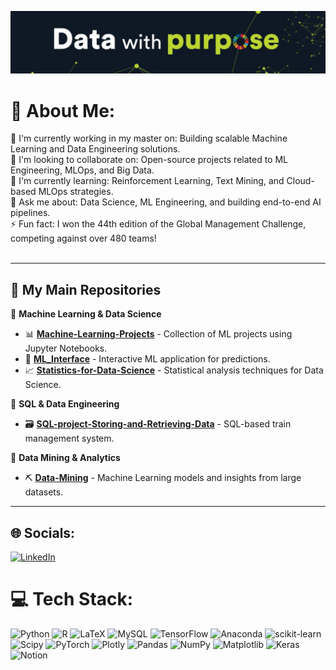 ![Banner](image.png)

# 💫 About Me:
🔭 I'm currently working in my master on: Building scalable Machine Learning and Data Engineering solutions.<br>🤝 I'm looking to collaborate on: Open-source projects related to ML Engineering, MLOps, and Big Data.<br>🌱 I'm currently learning: Reinforcement Learning, Text Mining, and Cloud-based MLOps strategies.<br>💬 Ask me about: Data Science, ML Engineering, and building end-to-end AI pipelines.<br>⚡ Fun fact: I won the 44th edition of the Global Management Challenge, competing against over 480 teams!<br><br>

---

## 📂 **My Main Repositories**  

🔹 **Machine Learning & Data Science**  
- 📊 [**Machine-Learning-Projects**](https://github.com/jorgemiguelcordeiro/Machine-Learning-Projects) - Collection of ML projects using Jupyter Notebooks.  
- 🤖 [**ML_Interface**](https://github.com/jorgemiguelcordeiro/ML_Interface) - Interactive ML application for predictions.  
- 📈 [**Statistics-for-Data-Science**](https://github.com/jorgemiguelcordeiro/Statistics-for-Data-Science) - Statistical analysis techniques for Data Science.  

🔹 **SQL & Data Engineering**  
- 🗃️ [**SQL-project-Storing-and-Retrieving-Data**](https://github.com/jorgemiguelcordeiro/SQL-project-Storing-and-Retrieving-Data-) - SQL-based train management system.  

🔹 **Data Mining & Analytics**  
- ⛏️ [**Data-Mining**](https://github.com/jorgemiguelcordeiro/Data-Mining) - Machine Learning models and insights from large datasets.  

---

## 🌐 Socials:
[![LinkedIn](https://img.shields.io/badge/LinkedIn-%230077B5.svg?logo=linkedin&logoColor=white)](https://www.linkedin.com/in/jmcordeiro/)

# 💻 Tech Stack:
![Python](https://img.shields.io/badge/python-3670A0?style=for-the-badge&logo=python&logoColor=ffdd54) ![R](https://img.shields.io/badge/r-%23276DC3.svg?style=for-the-badge&logo=r&logoColor=white) ![LaTeX](https://img.shields.io/badge/latex-%23008080.svg?style=for-the-badge&logo=latex&logoColor=white) ![MySQL](https://img.shields.io/badge/mysql-4479A1.svg?style=for-the-badge&logo=mysql&logoColor=white) ![TensorFlow](https://img.shields.io/badge/TensorFlow-%23FF6F00.svg?style=for-the-badge&logo=TensorFlow&logoColor=white) ![Anaconda](https://img.shields.io/badge/Anaconda-%2344A833.svg?style=for-the-badge&logo=anaconda&logoColor=white) ![scikit-learn](https://img.shields.io/badge/scikit--learn-%23F7931E.svg?style=for-the-badge&logo=scikit-learn&logoColor=white) ![Scipy](https://img.shields.io/badge/SciPy-%230C55A5.svg?style=for-the-badge&logo=scipy&logoColor=%white) ![PyTorch](https://img.shields.io/badge/PyTorch-%23EE4C2C.svg?style=for-the-badge&logo=PyTorch&logoColor=white) ![Plotly](https://img.shields.io/badge/Plotly-%233F4F75.svg?style=for-the-badge&logo=plotly&logoColor=white) ![Pandas](https://img.shields.io/badge/pandas-%23150458.svg?style=for-the-badge&logo=pandas&logoColor=white) ![NumPy](https://img.shields.io/badge/numpy-%23013243.svg?style=for-the-badge&logo=numpy&logoColor=white) ![Matplotlib](https://img.shields.io/badge/Matplotlib-%23ffffff.svg?style=for-the-badge&logo=Matplotlib&logoColor=black) ![Keras](https://img.shields.io/badge/Keras-%23D00000.svg?style=for-the-badge&logo=Keras&logoColor=white)
![Notion](https://img.shields.io/badge/Notion-%23000000.svg?style=for-the-badge&logo=notion&logoColor=white)
